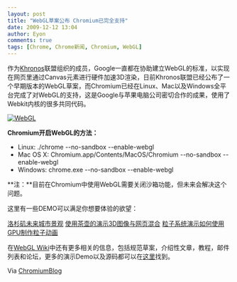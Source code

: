 ```yaml
---
layout: post
title: "WebGL草案公布 Chromium已完全支持"
date: 2009-12-12 13:04
author: Eyon
comments: true
tags: [Chrome, Chrome新闻, Chromium, WebGL]
---
```

作为[Khronos](http://www.khronos.org/)联盟组织的成员，Google一直都在协助建立WebGL的标准，以实现在网页里通过Canvas元素进行硬件加速3D渲染，日前Khronos联盟已经公布了一个早期版本的WebGL草案，而Chromium已经在Linux、Mac以及Windows全平台完成了对WebGL的支持，这是Google与苹果电脑公司密切合作的成果，使用了Webkit内核的很多共同代码。

<a href="http://img.chromi.org/2009/12/WebGL.png">![WebGL](http://img.chromi.org/2009/12/WebGL.png "WebGL")</a>

**Chromium开启WebGL的方法：**



>

*   Linux: ./chrome --no-sandbox --enable-webgl
*   Mac OS X: Chromium.app/Contents/MacOS/Chromium --no-sandbox --enable-webgl
*   Windows: chrome.exe --no-sandbox --enable-webgl



**注：**目前在Chromium中使用WebGL需要关闭沙箱功能，但未来会解决这个问题。

这里有一些DEMO可以满足你想要体验的欲望：

[洛杉矶未来城市景观](https://cvs.khronos.org/svn/repos/registry/trunk/public/webgl/sdk/demos/google/san-angeles/index.html)
[使用茶壶的演示3D图像与网页混合](https://cvs.khronos.org/svn/repos/registry/trunk/public/webgl/sdk/demos/google/shiny-teapot/index.html)
[粒子系统演示如何使用GPU制作粒子动画](https://cvs.khronos.org/svn/repos/registry/trunk/public/webgl/sdk/demos/google/particles/index.html)

在[WebGL Wiki](http://www.khronos.org/webgl/wiki)中还有更多相关的信息，包括规范草案，介绍性文章，教程，邮件列表和论坛，更多的演示Demo以及源码都可以在[这里](http://www.khronos.org/webgl/wiki/Demo_Repository)找到。

Via [ChromiumBlog](http://blog.chromium.org/2009/12/webgl-spec-initial-public-draft.html)



